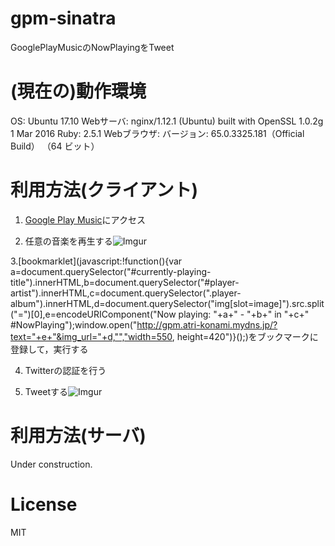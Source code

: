 # gpm-sinatra
GooglePlayMusicのNowPlayingをTweet

# (現在の)動作環境
OS: Ubuntu 17.10
Webサーバ: nginx/1.12.1 (Ubuntu) built with OpenSSL 1.0.2g  1 Mar 2016
Ruby: 2.5.1
Webブラウザ: バージョン: 65.0.3325.181（Official Build） （64 ビット）

# 利用方法(クライアント)

1. [Google Play Music](https://play.google.com/music/listen)にアクセス

2. 任意の音楽を再生する![Imgur](https://i.imgur.com/VBaK4vS.png)

3.[bookmarklet](javascript:!function(){var a=document.querySelector("#currently-playing-title").innerHTML,b=document.querySelector("#player-artist").innerHTML,c=document.querySelector(".player-album").innerHTML,d=document.querySelector("img[slot=image]").src.split("=")[0],e=encodeURIComponent("Now playing: "+a+" - "+b+" in "+c+" #NowPlaying");window.open("http://gpm.atri-konami.mydns.jp/?text="+e+"&img_url="+d,"","width=550, height=420")}();)をブックマークに登録して，実行する

4. Twitterの認証を行う

5. Tweetする![Imgur](https://i.imgur.com/W9cyStr.png)

# 利用方法(サーバ)

Under construction.

# License
MIT
